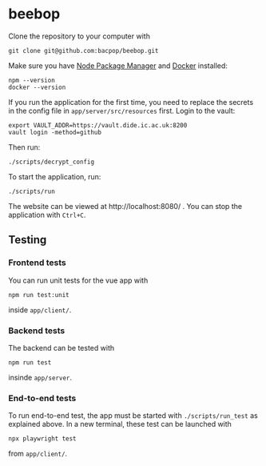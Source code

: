 # beebop

Clone the repository to your computer with
```
git clone git@github.com:bacpop/beebop.git
```


Make sure you have [Node Package Manager](https://docs.npmjs.com/downloading-and-installing-node-js-and-npm) and [Docker](https://docs.docker.com/get-docker/) installed:
```
npm --version
docker --version
```


If you run the application for the first time, you need to replace the secrets in the config file in `app/server/src/resources` first. 
Login to the vault:
```
export VAULT_ADDR=https://vault.dide.ic.ac.uk:8200
vault login -method=github
```
Then run:
```
./scripts/decrypt_config
```


To start the application, run:
```
./scripts/run
```

The website can be viewed at http://localhost:8080/ . You can stop the application with `Ctrl+C`.


## Testing
### Frontend tests

You can run unit tests for the vue app with
```
npm run test:unit
```
inside `app/client/`.

### Backend tests

The backend can be tested with 
```
npm run test
```
insinde `app/server`.

### End-to-end tests
To run end-to-end test, the app must be started with `./scripts/run_test` as explained above. In a new terminal, these test can be launched with
```
npx playwright test
```
from `app/client/`.
